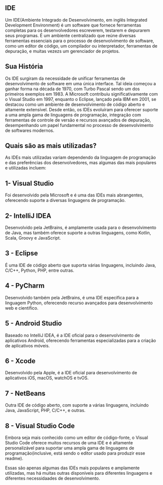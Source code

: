 ## IDE
  Um IDE(Ambiente Integrado de Desenvolvimento, em inglês Integrated Development Environment) é um software que fornece ferramentas completas para os desenvolvedores escreverem, testarem e depurarem seus programas. É um ambiente centralizado que reúne diversas ferramentas essenciais para o processo de desenvolvimento de software, como um editor de código, um compilador ou interpretador, ferramentas de depuração, e muitas vezezs um gerenciador de projetos. 

## Sua História 
  Os IDE surgiram da necessidade de unificar ferramentas de desenvolvimento de software em uma única interface. Tal ideia começou a ganhar forma na década de 1970, com Turbo Pascal sendo um dos primeiros exemplos em 1983. A Microsoft contribuiu significativamente com o Visual Studio em 1997, enquanto o Eclipse, lançado pela IBM em 2001, se destacou como um ambiente de desenvolvimento de código aberto e altamente extensível. Desde então, os IDEs evoluíram para oferecer suporte a uma ampla gama de linguagens de programação, integração com ferramentas de controle de versão e recursos avançados de depuração, desempenhando um papel fundamental no processo de desenvolvimento de softwares modernos.

## Quais são as mais utilizadas?
 As IDEs mais utilizadas variam dependendo da linguagem de programação e das preferências dos desenvolvedores, mas algumas das mais populares e utilizadas incluem:

 ## 1- Visual Studio
  Foi desenvolvido pela Microsoft e é uma das IDEs mais abrangentes, oferecendo suporte a diversas linguagens de programação.
 
 ## 2- IntelliJ IDEA
  Desenvolvido pela JetBrains, é amplamente usada para o desenvolvimento de Java, mas também oferece suporte a outras linguagens, como Kotlin, Scala, Groovy e JavaScript.

 ## 3 - Eclipse
  É uma IDE de código aberto que suporta várias linguagens, incluindo Java, C/C++, Python, PHP, entre outras.

 ## 4 - PyCharm
  Desenvolvido também pela JetBrains, é uma IDE específica para a linguagem Python, oferecendo recurso avançados para desenvolvimento web e científico.

 ## 5 - Android Studio
  Baseado no IntelliJ IDEA, é a IDE oficial para o desenvolvimento de aplicativos Android, oferecendo ferramentas especializadas para a criação de aplicativos móveis.

 ## 6 - Xcode
  Desenvolvido pela Apple, é a IDE oficial para desenvolvimento de aplicativos iOS, macOS, watchOS e tvOS.

 ## 7 - NetBeans
  Outra IDE de código aberto, com suporte a várias linguagens, incluindo Java, JavaScript, PHP, C/C++, e outras.

 ## 8 - Visual Studio Code 
  Embora seja mais conhecido como um editor de código-fonte, o Visual Studio Code oferece muitos recursos de uma IDE e é altamente personalizável para suportar uma ampla gama de linguagens de programação(inclusive, está sendo o editor usado para produzir esse readme).


  Essas são apenas algumas das IDEs mais populares e amplamente utilizadas, mas há muitas outras disponíveis para diferentes linguagens e diferentes necessidaades de desenvolvimento.